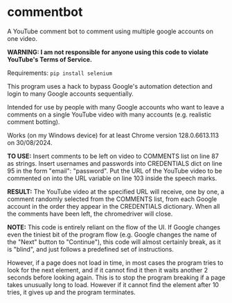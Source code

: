 # commentbot
A YouTube comment bot to comment using multiple google accounts on one video.

**WARNING: I am not responsible for anyone using this code to violate YouTube's Terms of Service.**

Requirements:
`pip install selenium`

This program uses a hack to bypass Google's automation detection and login to many Google accounts sequentially.

Intended for use by people with many Google accounts who want to leave a comments on a single YouTube video with many accounts (e.g. realistic comment botting).

Works (on my Windows device) for at least Chrome version 128.0.6613.113 on 30/08/2024.

**TO USE:**
Insert comments to be left on video to COMMENTS list on line 87 as strings.
Insert usernames and passwords into CREDENTIALS dict on line 95 in the form "email": "password".
Put the URL of the YouTube video to be commented on into the URL variable on line 103 inside the speech marks.

**RESULT:**
The YouTube video at the specified URL will receive, one by one, a comment randomly selected from the COMMENTS list, from each Google account in the order they appear in the CREDENTIALS dictionary.
When all the comments have been left, the chromedriver will close.

**NOTE:**
This code is entirely reliant on the flow of the UI. If Google changes even the tiniest bit of the program flow (e.g. Google changes the name of the "Next" button to "Continue"), this code will almost certainly break, as it is "blind", and just follows a predefined set of instructions.

However, if a page does not load in time, in most cases the program tries to look for the next element, and if it cannot find it then it waits another 2 seconds before looking again. This is to stop the program breaking if a page takes unusually long to load. However if it cannot find the element after 10 tries, it gives up and the program terminates.
